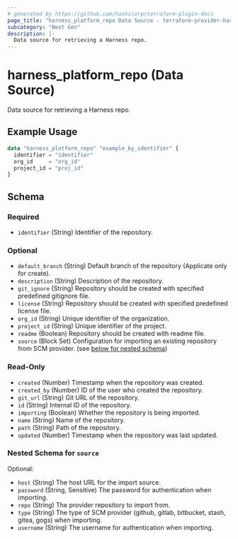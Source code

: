 ```yaml
---
# generated by https://github.com/hashicorp/terraform-plugin-docs
page_title: "harness_platform_repo Data Source - terraform-provider-harness"
subcategory: "Next Gen"
description: |-
  Data source for retrieving a Harness repo.
---
```


# harness_platform_repo (Data Source)

Data source for retrieving a Harness repo.

## Example Usage

```terraform
data "harness_platform_repo" "example_by_identifier" {
  identifier = "identifier"
  org_id     = "org_id"
  project_id = "proj_id"
}
```

<!-- schema generated by tfplugindocs -->
## Schema

### Required

- `identifier` (String) Identifier of the repository.

### Optional

- `default_branch` (String) Default branch of the repository (Applicate only for create).
- `description` (String) Description of the repository.
- `git_ignore` (String) Repository should be created with specified predefined gitignore file.
- `license` (String) Repository should be created with specified predefined license file.
- `org_id` (String) Unique identifier of the organization.
- `project_id` (String) Unique identifier of the project.
- `readme` (Boolean) Repository should be created with readme file.
- `source` (Block Set) Configuration for importing an existing repository from SCM provider. (see [below for nested schema](#nestedblock--source))

### Read-Only

- `created` (Number) Timestamp when the repository was created.
- `created_by` (Number) ID of the user who created the repository.
- `git_url` (String) Git URL of the repository.
- `id` (String) Internal ID of the repository.
- `importing` (Boolean) Whether the repository is being imported.
- `name` (String) Name of the repository.
- `path` (String) Path of the repository.
- `updated` (Number) Timestamp when the repository was last updated.

<a id="nestedblock--source"></a>
### Nested Schema for `source`

Optional:

- `host` (String) The host URL for the import source.
- `password` (String, Sensitive) The password for authentication when importing.
- `repo` (String) The provider repository to import from.
- `type` (String) The type of SCM provider (github, gitlab, bitbucket, stash, gitea, gogs) when importing.
- `username` (String) The username for authentication when importing.
